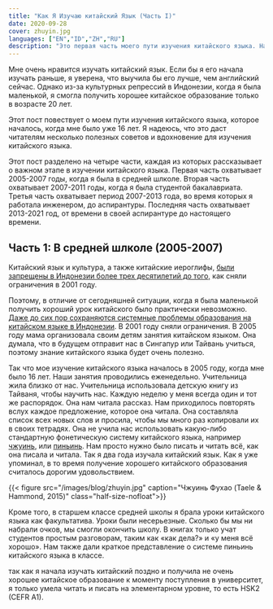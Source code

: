 ```yaml
---
title: "Как Я Изучаю китайский Язык (Часть I)"
date: 2020-09-28
cover: zhuyin.jpg
languages: ["EN","ID","ZH","RU"]
description: "Это первая часть моего пути изучения китайского языка. Надеюсь, что это даст читателям несколько полезных советов и вдохновение для изучения китайского языка."
---
```


Мне очень нравится изучать китайский язык. Если бы я его начала изучать раньше, я уверена, что выучила бы его лучше, чем английский сейчас. Однако из-за культурных репрессий в Индонезии, когда я была маленькой, я смогла получить хорошее китайское образование только в возрасте 20 лет. 

Этот пост повествует о моем пути изучения китайского языка, которое началось, когда мне было уже 16 лет. Я надеюсь, что это даст читателям несколько полезных советов и вдохновение для изучения китайского языка.

Этот пост разделено на четыре части, каждая из которых рассказывает о важном этапе в изучении китайского языка. Первая часть охватывает 2005-2007 годы, когда я была в средней шлколе. Вторая часть охватывает 2007-2011 годы, когда я была студентой бакалавриата. Третья часть охватывает период 2007-2013 года, во время которых я работала инженером, до аспирантуры. Последняя часть охватывает 2013-2021 год, от времени в своей аспирантуре до настоящего времени.

## Часть 1: В средней шлколе (2005-2007)
Китайский язык и культура, а также китайские иероглифы, [были запрещены в Индонезии более трех десятилетий до того,](https://en.wikipedia.org/wiki/Legislation_on_Chinese_Indonesians) как сняли ограничения в 2001 году. 
  
Поэтому, в отличие от сегодняшней ситуации, когда я была маленькой получить хороший урок китайского было практически невозможно. [Даже до сих пор сохраняются системные проблемы образования на китайском языке в Индонезии](https://www.thejakartapost.com/academia/2021/08/19/indonesia-tries-to-embrace-chinese-language-but-problems-persist.html). В 2001 году сняли ограничения. В 2005 году мама организовала своим детям занятия китайском языком. Она думала, что в будущем отправит нас в Сингапур или Тайвань учиться, поэтому знание китайского языка будет очень полезно. 

Так что мое изучение китайского языка началось в 2005 году, когда мне было 16 лет. Наши занятия проводились еженедельно. Учительница жила близко от нас. Учительница использовала детскую книгу из Тайваня, чтобы научить нас. Каждую неделю у меня всегда один и тот же распорядок. Она нам читала рассказ. Нам приходилось повторять вслух каждое предложение, которое она читала. Она составляла список всех новых слов и просила, чтобы мы много раз копировали их в своих тетрадях. Она не учила нас использовать какую-либо стандартную фонетическую систему китайского языка, например [чжуинь](https://en.wikipedia.org/wiki/Bopomofo), или [пиньинь](https://en.wikipedia.org/wiki/Pinyin). Нам просто нужно было писать и читать всё, как она писала и читала. Так я два года изучала китайский язык. Как я уже упоминал, в то время получение хорошего китайского образования считалось дорогим удовольствием.

{{< figure src="/images/blog/zhuyin.jpg" caption="Чжуинь Фухао (Taele & Hammond, 2015)" class="half-size-nofloat">}}

Кроме того, в старшем классе средней школы я брала уроки китайского языка как факультатива. Уроки были несерьезные. Cколько бы мы ни набрали очков, мы смогли окончить школу. В книгах только учат студентов простым разговорам, таким как «как дела?» и «у меня всё хорошо». Нам также дали краткое представление о системе пиньинь китайского языка в классе.

так как я начала изучать китайский поздно и получила не очень хорошее китайское образование к моменту поступления в университет, я только умела читать и писать на элементарном уровне, то есть HSK2 (CEFR A1).







 



